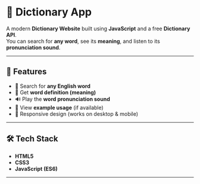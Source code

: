 # 📖 Dictionary App

A modern **Dictionary Website** built using **JavaScript** and a free **Dictionary API**.  
You can search for **any word**, see its **meaning**, and listen to its **pronunciation sound**.

---

## 🚀 Features

- 🔎 Search for **any English word**  
- 📖 Get **word definition (meaning)**  
- 🔊 Play the **word pronunciation sound**  
- 📝 View **example usage** (if available)  
- 📱 Responsive design (works on desktop & mobile)  

---

## 🛠️ Tech Stack

- **HTML5**  
- **CSS3**  
- **JavaScript (ES6)**  

---

